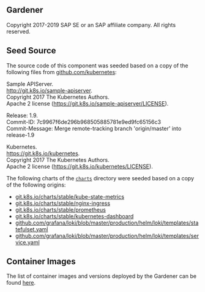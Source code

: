 ## Gardener  
Copyright 2017-2019 SAP SE or an SAP affiliate company. All rights reserved.

## Seed Source

The source code of this component was seeded based on a copy of the following files from [github.com/kubernetes](github.com/kubernetes):

Sample APIServer.  
http://git.k8s.io/sample-apiserver.  
Copyright 2017 The Kubernetes Authors.  
Apache 2 license (https://git.k8s.io/sample-apiserver/LICENSE).  

Release: 1.9.  
Commit-ID: 7c9967f6de296b968505885781e9ed9fc65156c3  
Commit-Message: Merge remote-tracking branch 'origin/master' into release-1.9  

Kubernetes.  
https://git.k8s.io/kubernetes.  
Copyright 2017 The Kubernetes Authors.  
Apache 2 license (https://git.k8s.io/kubernetes/LICENSE).  

The following charts of the [`charts`](charts) directory were seeded based on a copy of the following origins:

* [git.k8s.io/charts/stable/kube-state-metrics](https://git.k8s.io/charts/stable/kube-state-metrics)
* [git.k8s.io/charts/stable/nginx-ingress](https://git.k8s.io/charts/stable/nginx-ingress)
* [git.k8s.io/charts/stable/prometheus](https://git.k8s.io/charts/stable/prometheus)
* [git.k8s.io/charts/stable/kubernetes-dashboard](https://git.k8s.io/charts/stable/kubernetes-dashboard)
* [github.com/grafana/loki/blob/master/production/helm/loki/templates/statefulset.yaml](https://github.com/grafana/loki/blob/master/production/helm/loki/templates/statefulset.yaml)
* [github.com/grafana/loki/blob/master/production/helm/loki/templates/service.yaml](https://github.com/grafana/loki/blob/master/production/helm/loki/templates/service.yaml)

## Container Images

The list of container images and versions deployed by the Gardener can be found [here](charts/images.yaml).
